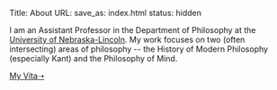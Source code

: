 Title: About
URL:
save_as: index.html
status: hidden

I am an Assistant Professor in the Department of Philosophy at
the [University of Nebraska-Lincoln](http://www.unl.edu/philosophy/). 
My work focuses on two (often intersecting) areas of philosophy -- the
History of Modern Philosophy (especially Kant) and the Philosophy of
Mind.


[My Vita➝](|filename|/pdfs/McLearCV.pdf)

